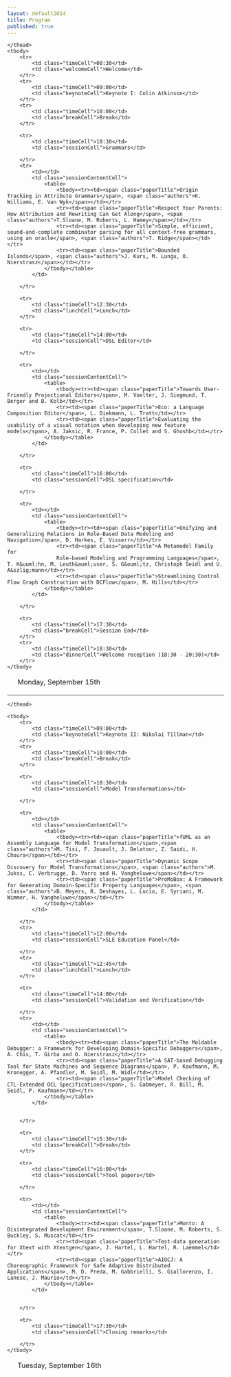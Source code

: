```yaml
---
layout: default2014
title: Program
published: true
---
```

<table class="timetable">
    <thead>
        <tr>
            <td></td>
            <td class="dayCell">Monday, September 15th</td>
        </tr>
        
    </thead>
    <tbody>
        <tr>
            <td class="timeCell">08:30</td>
            <td class="welcomeCell">Welcome</td>
        </tr>
        <tr>
            <td class="timeCell">09:00</td>
            <td class="keynoteCell">Keynote I: Colin Atkinson</td>
        </tr>
        <tr>
            <td class="timeCell">10:00</td>
            <td class="breakCell">Break</td>
        </tr>

        <tr>
            <td class="timeCell">10:30</td>
            <td class="sessionCell">Grammars</td>
            
        </tr>
        <tr>
            <td></td>
            <td class="sessionContentCell">
                <table>
                    <tbody><tr><td><span class="paperTitle">Origin Tracking in Attribute Grammars</span>, <span class="authors">K. Williams, E. Van Wyk</span></td></tr>
                    <tr><td><span class="paperTitle">Respect Your Parents: How Attribution and Rewriting Can Get Along</span>, <span class="authors">T.Sloane, M. Roberts, L. Hamey</span></td></tr>
                    <tr><td><span class="paperTitle">Simple, efficient, sound-and-complete combinator parsing for all context-free grammars, using an oracle</span>, <span class="authors">T. Ridge</span></td></tr>
                    <tr><td><span class="paperTitle">Bounded Islands</span>, <span class="authors">J. Kurs, M. Lungu, O. Nierstrasz</span></td></tr>
                </tbody></table>
            </td>
            
        </tr>

        <tr>
            <td class="timeCell">12:30</td>
            <td class="lunchCell">Lunch</td>
        </tr>

        <tr>
            <td class="timeCell">14:00</td>
            <td class="sessionCell">DSL Editor</td>
            
        </tr>

        <tr>
            <td></td>
            <td class="sessionContentCell">
                <table>                 
                    <tbody><tr><td><span class="paperTitle">Towards User-Friendly Projectional Editors</span>, M. Voelter, J. Siegmund, T. Berger and B. Kolb</td></tr>
                    <tr><td><span class="paperTitle">Eco: a Language Composition Editor</span>, L. Diekmann, L. Tratt</td></tr>
                    <tr><td><span class="paperTitle">Evaluating the usability of a visual notation when developing new feature models</span>, A. Jaksic, R. France, P. Collet and S. Ghoshb</td></tr>
                </tbody></table>
            </td>
            
        </tr>

        <tr>
            <td class="timeCell">16:00</td>
            <td class="sessionCell">DSL specification</td>          
            
        </tr>

        <tr>
            <td></td>
            <td class="sessionContentCell">
                <table>
                    <tbody><tr><td><span class="paperTitle">Unifying and Generalizing Relations in Role-Based Data Modeling and Navigation</span>, D. Harkes, E. Visserr</td></tr>
                    <tr><td><span class="paperTitle">A Metamodel Family for
					Role-based Modeling and Programming Languages</span>, T. K&uuml;hn, M. Leuth&auml;user, S. G&ouml;tz, Christoph Seidl and U. A&szlig;mann</td></tr>
                    <tr><td><span class="paperTitle">Streamlining Control Flow Graph Construction with DCFlow</span>, M. Hills</td></tr>
                </tbody></table>
            </td>
            
        </tr>

        <tr>
            <td class="timeCell">17:30</td>
            <td class="breakCell">Session End</td>
        </tr>
        <tr>
            <td class="timeCell">18:30</td>
            <td class="dinnerCell">Welcome reception (18:30 - 20:30)</td>
        </tr>
    </tbody>
</table>

<hr>

<table class="timetable">
    <thead>
        <tr>
            <td></td>
            <td class="dayCell" id="gpceSleAnchorTuesday">Tuesday, September 16th</td>
        </tr>
        
    </thead>

    <tbody>
        <tr>
            <td class="timeCell">09:00</td>
            <td class="keynoteCell">Keynote II: Nikolai Tillman</td>
        </tr>
        <tr>
            <td class="timeCell">10:00</td>
            <td class="breakCell">Break</td>
        </tr>

        <tr>
            <td class="timeCell">10:30</td>
            <td class="sessionCell">Model Transformations</td>
            
        </tr>

        <tr>
            <td></td>
            <td class="sessionContentCell">
                <table>
                    <tbody><tr><td><span class="paperTitle">fUML as an Assembly Language for Model Transformation</span>,<span class="authors">M. Tisi, F. Jouault, J. Delatour, Z. Saidi, H. Choura</span></td></tr>
                    <tr><td><span class="paperTitle">Dynamic Scope Discovery for Model Transformations</span>, <span class="authors">M. Jukss, C. Verbrugge, D. Varro and H. Vangheluwe</span></td></tr>
                    <tr><td><span class="paperTitle">ProMoBox: A Framework for Generating Domain-Specific Property Languages</span>, <span class="authors">B. Meyers, R. Deshayes, L. Lucio, E. Syriani, M. Wimmer, H. Vangheluwe</span></td></tr>
                </tbody></table>
            </td>
            
        </tr>
        <tr>
            <td class="timeCell">12:00</td>
            <td class="sessionCell">SLE Education Panel</td>
            
        </tr>
        <tr>
            <td class="timeCell">12:45</td>
            <td class="lunchCell">Lunch</td>
        </tr>

        <tr>
            <td class="timeCell">14:00</td>
            <td class="sessionCell">Validation and Verification</td>
            
        </tr>
        <tr>
            <td></td>
            <td class="sessionContentCell">
                <table>
                    <tbody><tr><td><span class="paperTitle">The Moldable Debugger: a Framework for Developing Domain-Specific Debuggers</span>, A. Chis, T. Girba and O. Nierstrasz</td></tr>
                    <tr><td><span class="paperTitle">A SAT-based Debugging Tool for State Machines and Sequence Diagrams</span>, P. Kaufmann, M. Kronegger, A. Pfandler, M. Seidl, M. Widl</td></tr> 
                    <tr><td><span class="paperTitle">Model Checking of CTL-Extended OCL Specifications</span>, S. Gabmeyer, R. Bill, M. Seidl, P. Kaufmann</td></tr>
                </tbody></table>    
            </td>

            
        </tr>

        <tr>
            <td class="timeCell">15:30</td>
            <td class="breakCell">Break</td>
        </tr>

        <tr>
            <td class="timeCell">16:00</td>
            <td class="sessionCell">Tool papers</td>
            
        </tr>

        <tr>
            <td></td>
            <td class="sessionContentCell">
                <table>
                    <tbody><tr><td><span class="paperTitle">Monto: A Disintegrated Development Environment</span>, T.Sloane, M. Roberts, S. Buckley, S. Muscat</td></tr>                
                    <tr><td><span class="paperTitle">Test-data generation for Xtext with Xtextgen</span>, J. Hartel, L. Hartel, R. Laemmel</td></tr>    
                    <tr><td><span class="paperTitle">AIOCJ: A Choreographic Framework for Safe Adaptive Distributed Applications</span>, M. D. Preda, M. Gabbrielli, S. Giallorenzo, I. Lanese, J. Maurio</td></tr> 
                </tbody></table>
            </td>

            
        </tr>

        <tr>
            <td class="timeCell">17:30</td>
            <td class="sessionCell">Closing remarks</td>
            
        </tr>
    </tbody>
</table>
